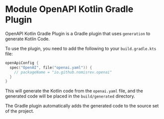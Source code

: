 # Module OpenAPI Kotlin Gradle Plugin

OpenAPI Kotlin Gradle Plugin is a Gradle plugin that uses `generation` to generate Kotlin Code.

To use the plugin, you need to add the following to your `build.gradle.kts` file:

```kotlin
openApiConfig {
  spec("OpenAI", file("openai.yaml")) {
    // packageName = "io.github.nomisrev.openai"
  }
}
```

This will generate the Kotlin code from the `openai.yaml` file,
and the generated code will be placed in the `build/generated` directory.

The Gradle plugin automatically adds the generated code to the source set of the project.
